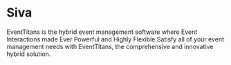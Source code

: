 # Siva
EventTitans is the hybrid event management software where Event Interactions made Ever Powerful and Highly Flexible.Satisfy all of your event management needs with EventTitans, the comprehensive and innovative hybrid solution.
